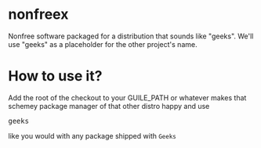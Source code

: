 # nonfreex

Nonfree software packaged for a distribution that sounds like "geeks". We'll use "geeks" as a placeholder for the other project's name.

# How to use it? 

Add the root of the checkout to your GUILE_PATH or whatever makes that schemey package manager of that other distro happy and use

<pre>
geeks
</pre>

like you would with any package shipped with <code>Geeks</code>

